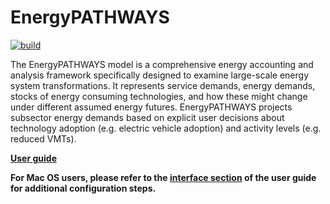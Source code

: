# EnergyPATHWAYS

[![build](https://github.com/EvolvedEnergyResearch/EnergyPATHWAYS/actions/workflows/build_test.yml/badge.svg)](https://github.com/EvolvedEnergyResearch/EnergyPATHWAYS/actions/workflows/build_test.yml)

The EnergyPATHWAYS model is a comprehensive energy accounting and analysis framework specifically designed to examine large-scale energy system transformations. It represents service demands, energy demands, stocks of energy consuming technologies, and how these might change under different assumed energy futures. EnergyPATHWAYS projects subsector energy demands based on explicit user decisions about technology adoption (e.g. electric vehicle adoption) and activity levels (e.g. reduced VMTs).

**[User guide](https://energypathways.readthedocs.io/)**

**For Mac OS users, please refer to the [interface section](https://energypathways.readthedocs.io/en/latest/interface.html) of the user guide for additional configuration steps.**